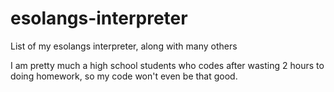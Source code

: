 # esolangs-interpreter
List of my esolangs interpreter, along with many others

I am pretty much a high school students who codes after wasting 2 hours to doing homework, so my code won't even be that good. 
